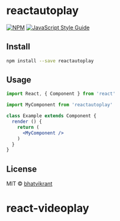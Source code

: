 # reactautoplay

> 

[![NPM](https://img.shields.io/npm/v/reactautoplay.svg)](https://www.npmjs.com/package/reactautoplay) [![JavaScript Style Guide](https://img.shields.io/badge/code_style-standard-brightgreen.svg)](https://standardjs.com)

## Install

```bash
npm install --save reactautoplay
```

## Usage

```jsx
import React, { Component } from 'react'

import MyComponent from 'reactautoplay'

class Example extends Component {
  render () {
    return (
      <MyComponent />
    )
  }
}
```

## License

MIT © [bhatvikrant](https://github.com/bhatvikrant)
# react-videoplay
